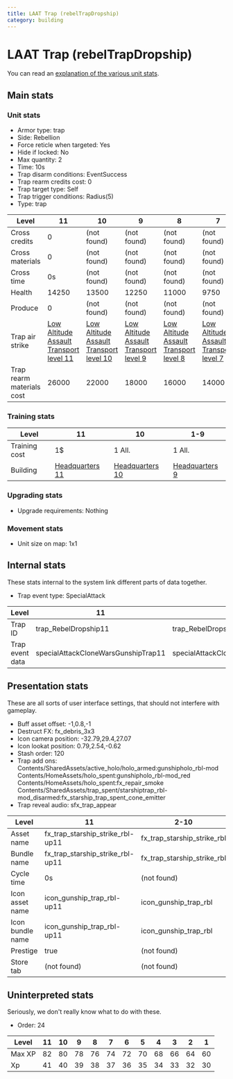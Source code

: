 ```yaml
---
title: LAAT Trap (rebelTrapDropship)
category: building
---
```


# LAAT Trap (rebelTrapDropship)

You can read an [explanation  of the various unit stats](unitexplained.md).

## Main stats

### Unit stats

  * Armor type: trap
  * Side: Rebellion
  * Force reticle when targeted: Yes
  * Hide if locked: No
  * Max quantity: 2
  * Time: 10s
  * Trap disarm conditions: EventSuccess
  * Trap rearm credits cost: 0
  * Trap target type: Self
  * Trap trigger conditions: Radius(5)
  * Type: trap

|Level                    |11                                                                  |10                                                                  |9                                                                  |8                                                                  |7                                                                  |6                                                                  |5                                                                  |4                                                                  |3                                                                  |2                                                                  |1                                                                  |
|-------------------------|--------------------------------------------------------------------|--------------------------------------------------------------------|-------------------------------------------------------------------|-------------------------------------------------------------------|-------------------------------------------------------------------|-------------------------------------------------------------------|-------------------------------------------------------------------|-------------------------------------------------------------------|-------------------------------------------------------------------|-------------------------------------------------------------------|-------------------------------------------------------------------|
|Cross credits            |0                                                                   |(not found)                                                         |(not found)                                                        |(not found)                                                        |(not found)                                                        |(not found)                                                        |(not found)                                                        |(not found)                                                        |(not found)                                                        |(not found)                                                        |(not found)                                                        |
|Cross materials          |0                                                                   |(not found)                                                         |(not found)                                                        |(not found)                                                        |(not found)                                                        |(not found)                                                        |(not found)                                                        |(not found)                                                        |(not found)                                                        |(not found)                                                        |(not found)                                                        |
|Cross time               |0s                                                                  |(not found)                                                         |(not found)                                                        |(not found)                                                        |(not found)                                                        |(not found)                                                        |(not found)                                                        |(not found)                                                        |(not found)                                                        |(not found)                                                        |(not found)                                                        |
|Health                   |14250                                                               |13500                                                               |12250                                                              |11000                                                              |9750                                                               |8500                                                               |7250                                                               |6000                                                               |4500                                                               |3750                                                               |2500                                                               |
|Produce                  |0                                                                   |(not found)                                                         |(not found)                                                        |(not found)                                                        |(not found)                                                        |(not found)                                                        |(not found)                                                        |(not found)                                                        |(not found)                                                        |(not found)                                                        |(not found)                                                        |
|Trap air strike          |[Low Altitude Assault Transport level 11](CloneWarsGunshipTrap.html)|[Low Altitude Assault Transport level 10](CloneWarsGunshipTrap.html)|[Low Altitude Assault Transport level 9](CloneWarsGunshipTrap.html)|[Low Altitude Assault Transport level 8](CloneWarsGunshipTrap.html)|[Low Altitude Assault Transport level 7](CloneWarsGunshipTrap.html)|[Low Altitude Assault Transport level 6](CloneWarsGunshipTrap.html)|[Low Altitude Assault Transport level 5](CloneWarsGunshipTrap.html)|[Low Altitude Assault Transport level 4](CloneWarsGunshipTrap.html)|[Low Altitude Assault Transport level 3](CloneWarsGunshipTrap.html)|[Low Altitude Assault Transport level 2](CloneWarsGunshipTrap.html)|[Low Altitude Assault Transport level 1](CloneWarsGunshipTrap.html)|
|Trap rearm materials cost|26000                                                               |22000                                                               |18000                                                              |16000                                                              |14000                                                              |12000                                                              |10000                                                              |8000                                                               |6000                                                               |4000                                                               |2000                                                               |


### Training stats

|Level        |11                             |10                             |1-9                           |
|-------------|-------------------------------|-------------------------------|------------------------------|
|Training cost|1$                             |1 All.                         |1 All.                        |
|Building     |[Headquarters 11](rebelHQ.html)|[Headquarters 10](rebelHQ.html)|[Headquarters 9](rebelHQ.html)|


### Upgrading stats

  * Upgrade requirements: Nothing

### Movement stats

  * Unit size on map: 1x1

## Internal stats

These stats internal to the system link different parts of data together.

  * Trap event type: SpecialAttack

|Level          |11                                 |10                                 |9                                 |8                                 |7                                 |6                                 |5                                 |4                                 |3                                 |2                                 |1                                 |
|---------------|-----------------------------------|-----------------------------------|----------------------------------|----------------------------------|----------------------------------|----------------------------------|----------------------------------|----------------------------------|----------------------------------|----------------------------------|----------------------------------|
|Trap ID        |trap_RebelDropship11               |trap_RebelDropship10               |trap_RebelDropship9               |trap_RebelDropship8               |trap_RebelDropship7               |trap_RebelDropship6               |trap_RebelDropship5               |trap_RebelDropship4               |trap_RebelDropship3               |trap_RebelDropship2               |trap_RebelDropship1               |
|Trap event data|specialAttackCloneWarsGunshipTrap11|specialAttackCloneWarsGunshipTrap10|specialAttackCloneWarsGunshipTrap9|specialAttackCloneWarsGunshipTrap8|specialAttackCloneWarsGunshipTrap7|specialAttackCloneWarsGunshipTrap6|specialAttackCloneWarsGunshipTrap5|specialAttackCloneWarsGunshipTrap4|specialAttackCloneWarsGunshipTrap3|specialAttackCloneWarsGunshipTrap2|specialAttackCloneWarsGunshipTrap1|


## Presentation stats

These are all sorts of user interface settings, that should not interfere with gameplay.

  * Buff asset offset: -1,0.8,-1
  * Destruct FX: fx_debris_3x3
  * Icon camera position: -32.79,29.4,27.07
  * Icon lookat position: 0.79,2.54,-0.62
  * Stash order: 120
  * Trap add ons: Contents/SharedAssets/active_holo/holo_armed:gunshipholo_rbl-mod Contents/HomeAssets/holo_spent:gunshipholo_rbl-mod_red Contents/HomeAssets/holo_spent:fx_repair_smoke Contents/SharedAssets/trap_spent/starshiptrap_rbl-mod_disarmed:fx_starship_trap_spent_cone_emitter
  * Trap reveal audio: sfx_trap_appear

|Level           |11                              |2-10                       |1                          |
|----------------|--------------------------------|---------------------------|---------------------------|
|Asset name      |fx_trap_starship_strike_rbl-up11|fx_trap_starship_strike_rbl|fx_trap_starship_strike_rbl|
|Bundle name     |fx_trap_starship_strike_rbl-up11|fx_trap_starship_strike_rbl|fx_trap_starship_strike_rbl|
|Cycle time      |0s                              |(not found)                |(not found)                |
|Icon asset name |icon_gunship_trap_rbl-up11      |icon_gunship_trap_rbl      |icon_gunship_trap_rbl      |
|Icon bundle name|icon_gunship_trap_rbl-up11      |icon_gunship_trap_rbl      |icon_gunship_trap_rbl      |
|Prestige        |true                            |(not found)                |(not found)                |
|Store tab       |(not found)                     |(not found)                |defenses                   |


## Uninterpreted stats

Seriously, we don't really know what to do with these.

  * Order: 24

|Level |11|10|9 |8 |7 |6 |5 |4 |3 |2 |1 |
|------|--|--|--|--|--|--|--|--|--|--|--|
|Max XP|82|80|78|76|74|72|70|68|66|64|60|
|Xp    |41|40|39|38|37|36|35|34|33|32|30|


